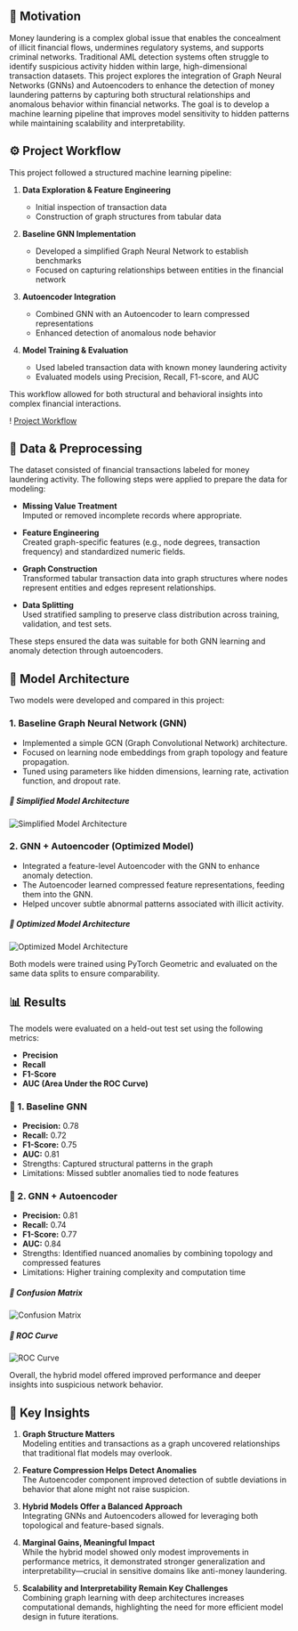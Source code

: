 ## 🧠 Motivation

Money laundering is a complex global issue that enables the concealment of illicit financial flows, undermines regulatory systems, and supports criminal networks. Traditional AML detection systems often struggle to identify suspicious activity hidden within large, high-dimensional transaction datasets. This project explores the integration of Graph Neural Networks (GNNs) and Autoencoders to enhance the detection of money laundering patterns by capturing both structural relationships and anomalous behavior within financial networks. The goal is to develop a machine learning pipeline that improves model sensitivity to hidden patterns while maintaining scalability and interpretability.

## ⚙️ Project Workflow

This project followed a structured machine learning pipeline:

1. **Data Exploration & Feature Engineering**  
   - Initial inspection of transaction data  
   - Construction of graph structures from tabular data  

2. **Baseline GNN Implementation**  
   - Developed a simplified Graph Neural Network to establish benchmarks  
   - Focused on capturing relationships between entities in the financial network  

3. **Autoencoder Integration**  
   - Combined GNN with an Autoencoder to learn compressed representations  
   - Enhanced detection of anomalous node behavior  

4. **Model Training & Evaluation**  
   - Used labeled transaction data with known money laundering activity  
   - Evaluated models using Precision, Recall, F1-score, and AUC  

This workflow allowed for both structural and behavioral insights into complex financial interactions.

! [Project Workflow](images/project_workflow.png)

## 📂 Data & Preprocessing

The dataset consisted of financial transactions labeled for money laundering activity. The following steps were applied to prepare the data for modeling:

- **Missing Value Treatment**  
  Imputed or removed incomplete records where appropriate.

- **Feature Engineering**  
  Created graph-specific features (e.g., node degrees, transaction frequency) and standardized numeric fields.

- **Graph Construction**  
  Transformed tabular transaction data into graph structures where nodes represent entities and edges represent relationships.

- **Data Splitting**  
  Used stratified sampling to preserve class distribution across training, validation, and test sets.

These steps ensured the data was suitable for both GNN learning and anomaly detection through autoencoders.

## 🧱 Model Architecture

Two models were developed and compared in this project:

### 1. **Baseline Graph Neural Network (GNN)**
- Implemented a simple GCN (Graph Convolutional Network) architecture.
- Focused on learning node embeddings from graph topology and feature propagation.
- Tuned using parameters like hidden dimensions, learning rate, activation function, and dropout rate.

##### 📌 Simplified Model Architecture
![Simplified Model Architecture](images/architecture_sGNN.png)

### 2. **GNN + Autoencoder (Optimized Model)**
- Integrated a feature-level Autoencoder with the GNN to enhance anomaly detection.
- The Autoencoder learned compressed feature representations, feeding them into the GNN.
- Helped uncover subtle abnormal patterns associated with illicit activity.

##### 📌 Optimized Model Architecture
![Optimized Model Architecture](images/architecture_oGNN.png)

Both models were trained using PyTorch Geometric and evaluated on the same data splits to ensure comparability.

## 📊 Results

The models were evaluated on a held-out test set using the following metrics:
- **Precision**
- **Recall**
- **F1-Score**
- **AUC (Area Under the ROC Curve)**

### 🔹 1. Baseline GNN
- **Precision:** 0.78  
- **Recall:** 0.72  
- **F1-Score:** 0.75  
- **AUC:** 0.81  
- Strengths: Captured structural patterns in the graph  
- Limitations: Missed subtler anomalies tied to node features

### 🔹 2. GNN + Autoencoder
- **Precision:** 0.81  
- **Recall:** 0.74  
- **F1-Score:** 0.77  
- **AUC:** 0.84  
- Strengths: Identified nuanced anomalies by combining topology and compressed features  
- Limitations: Higher training complexity and computation time

##### 📌 Confusion Matrix
![Confusion Matrix](images/confusion_matrix.png)

##### 📌 ROC Curve
![ROC Curve](images/roc_auc.png)

Overall, the hybrid model offered improved performance and deeper insights into suspicious network behavior.

## 🎯 Key Insights

1. **Graph Structure Matters**  
   Modeling entities and transactions as a graph uncovered relationships that traditional flat models may overlook.

2. **Feature Compression Helps Detect Anomalies**  
   The Autoencoder component improved detection of subtle deviations in behavior that alone might not raise suspicion.

3. **Hybrid Models Offer a Balanced Approach**  
   Integrating GNNs and Autoencoders allowed for leveraging both topological and feature-based signals.

4. **Marginal Gains, Meaningful Impact**  
   While the hybrid model showed only modest improvements in performance metrics, it demonstrated stronger generalization and interpretability—crucial in sensitive domains like anti-money laundering.

5. **Scalability and Interpretability Remain Key Challenges**  
   Combining graph learning with deep architectures increases computational demands, highlighting the need for more efficient model design in future iterations.

